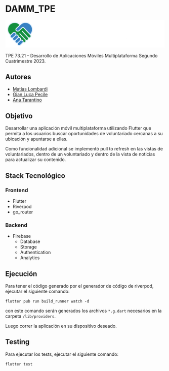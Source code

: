 # DAMM_TPE

![SerManos Logo](/assets/images/logo_with_text.png)

TPE 73.21 - Desarrollo de Aplicaciones Móviles Multiplataforma Segundo Cuatrimestre 2023.

## Autores

- [Matías Lombardi](https://github.com/matiaslombardi)
- [Gian Luca Pecile](https://github.com/glpecile)
- [Ana Tarantino](https://github.com/anatarantino)

## Objetivo

Desarrollar una aplicación móvil multiplataforma utilizando Flutter que permita a los usuarios buscar oportunidades de voluntariado cercanas a su ubicación y apuntarse a ellas.

Como funcionalidad adicional se implementó pull to refresh en las vistas de voluntariados, dentro de un voluntariado y dentro de la vista de noticias para actualizar su contenido.

## Stack Tecnológico

### Frontend

- Flutter
- Riverpod
- go_router

### Backend

- Firebase
  - Database
  - Storage
  - Authentication
  - Analytics

## Ejecución

Para tener el código generado por el generador de código de riverpod, ejecutar el siguiente comando:

```shell
flutter pub run build_runner watch -d
```

con este comando serán generados los archivos `*.g.dart` necesarios en la carpeta `/lib/providers`.

Luego correr la aplicación en su dispositivo deseado.

## Testing

Para ejecutar los tests, ejecutar el siguiente comando:

```shell
flutter test
```
